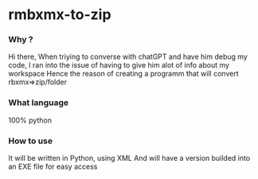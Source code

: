 # rmbxmx-to-zip

<h3>Why ?</h3>
Hi there,
When triying to converse with chatGPT and have him debug my code,
I ran into the issue of having to give him alot of info about my workspace
Hence the reason of creating a programm that will convert rbxmx=>zip/folder

<h3>What language</h3>
100% python

<h3>How to use</h3>
It will be written in Python, using XML
And will have a version builded into an EXE file for easy access

